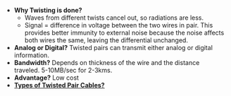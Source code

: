 - **Why Twisting is done?** 
  - Waves from different twists cancel out, so radiations are less.
  - Signal = difference in voltage between the two wires in pair. This provides better immunity to external noise because the noise affects both wires the same, leaving the differential unchanged.
- **Analog or Digital?** Twisted pairs can transmit either analog or digital information. 
- **Bandwidth?** Depends on thickness of the wire and the distance traveled. 5-10MB/sec for 2-3kms.
- **Advantage?** Low cost
- **[Types of Twisted Pair Cables?](Types_of_Twisted_Pair)**

